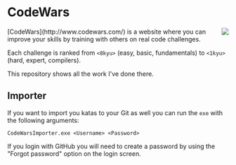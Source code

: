 # CodeWars

<img style="float: right;" src="http://d3l8wp33uu8nxs.cloudfront.net/assets/logos/logo-square-red-big-4e51d3c67160dc4d16ffde19adfcd0fc.png">
[CodeWars](http://www.codewars.com/) is a website where you can improve your skills by training with others on real code challenges.

Each challenge is ranked from `<8kyu>` (easy, basic, fundamentals) to `<1kyu>` (hard, expert, compilers).

This repository shows all the work I've done there.

## Importer

If you want to import you katas to your Git as well you can run the `exe` with the following arguments:

```
CodeWarsImporter.exe <Username> <Password>
```

If you login with GitHub you will need to create a password by using the "Forgot password" option on the login screen.